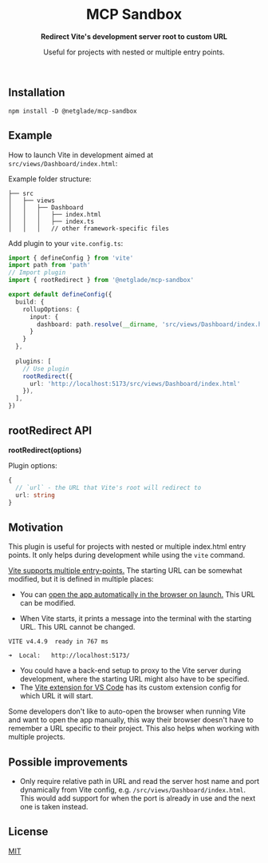 <br/>

<h1 align='center'>MCP Sandbox</h1>

<p align='center'><b>Redirect Vite's development server root to custom URL</b></p>

<p align='center'>Useful for projects with nested or multiple entry points.</p>

<br/>

## Installation

```shell
npm install -D @netglade/mcp-sandbox
```

## Example

How to launch Vite in development aimed at `src/views/Dashboard/index.html`:

Example folder structure:

```
├── src
│   ├── views
│   │   ├── Dashboard
│   │   │   ├── index.html
│   │   │   ├── index.ts
│   │   │   // other framework-specific files
```

Add plugin to your `vite.config.ts`:

```typescript
import { defineConfig } from 'vite'
import path from 'path'
// Import plugin
import { rootRedirect } from '@netglade/mcp-sandbox'

export default defineConfig({
  build: {
    rollupOptions: {
      input: {
        dashboard: path.resolve(__dirname, 'src/views/Dashboard/index.html'),
      }
    }
  },
  
  plugins: [
    // Use plugin
    rootRedirect({
      url: 'http://localhost:5173/src/views/Dashboard/index.html'
    }),
  ],
})
```
## rootRedirect API

**rootRedirect(options)**

Plugin options:

```typescript
{
  // `url` - the URL that Vite's root will redirect to
  url: string
}
```

## Motivation

This plugin is useful for projects with nested or multiple index.html entry points. It only helps during development while using the `vite` command.

[Vite supports multiple entry-points.](https://vitejs.dev/guide/build.html#multi-page-app) The starting URL can be somewhat modified, but it is defined in multiple places:

- You can [open the app automatically in the browser on launch.](https://vitejs.dev/config/server-options.html#server-open) This URL can be modified.

- When Vite starts, it prints a message into the terminal with the starting URL. This URL cannot be changed.

```shell
VITE v4.4.9  ready in 767 ms

➜  Local:   http://localhost:5173/
```

- You could have a back-end setup to proxy to the Vite server during development, where the starting URL might also have to be specified.
- The [Vite extension for VS Code](https://marketplace.visualstudio.com/items?itemName=antfu.vite) has its custom extension config for which URL it will start.

Some developers don't like to auto-open the browser when running Vite and want to open the app manually, this way their browser doesn't have to remember a URL specific to their project. This also helps when working with multiple projects.

## Possible improvements

- Only require relative path in URL and read the server host name and port dynamically from Vite config, e.g. `/src/views/Dashboard/index.html`. This would add support for when the port is already in use and the next one is taken instead.

## License

[MIT](LICENSE)

